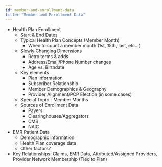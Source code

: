 ```yaml
---
id: member-and-enrollment-data
title: "Member and Enrollment Data"
---
```


- Health Plan Enrollment
    - Start & End Dates
    - Typical Health Plan Concepts (Member Month)
        - When to count a member month (1st, 15th, last, etc…)
    - Slowly Changing Dimensions
        - Retro terms & adds
        - Address/Email/Phone Number changes
        - Age vs. Birthdate
    - Key elements
        - Plan Information
        - Subscriber Relationship
        - Member Demographics & Geography
        - Provider Alignment/PCP Election (in some cases)
    - Special Topic - Member Months
    - Sources of Enrollment Data
        - Payers
        - Clearinghouses/Aggregators
        - CMS
        - NAIC
- EMR Patient Data
    - Demographic information
    - Health Plan coverage data
    - Other factors?
- Key Relationships: Claims, EMR Data, Attributed/Assigned Providers, Provider Network Membership (Tied to Plan)